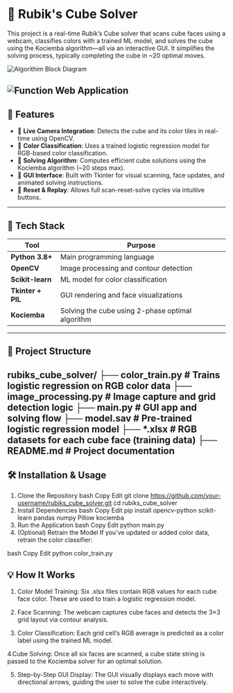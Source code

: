 # 🧊 Rubik's Cube Solver

This project is a real-time Rubik’s Cube solver that scans cube faces using a webcam, classifies colors with a trained ML model, and solves the cube using the Kociemba algorithm—all via an interactive GUI. It simplifies the solving process, typically completing the cube in ~20 optimal moves.

![Algorithim Block Diagram](<img width="1146" height="369" alt="Image" src="https://github.com/user-attachments/assets/bd7216ee-3feb-4a97-b7a0-556874074fc8" />)

![Function Web Application](<img width="1282" height="749" alt="Image" src="https://github.com/user-attachments/assets/4e1c136e-a82b-4f92-b011-ac8f9b229a22" />)
---

## 🚀 Features

- 🎥 **Live Camera Integration**: Detects the cube and its color tiles in real-time using OpenCV.
- 🎯 **Color Classification**: Uses a trained logistic regression model for RGB-based color classification.
- 🧠 **Solving Algorithm**: Computes efficient cube solutions using the Kociemba algorithm (~20 steps max).
- 🧩 **GUI Interface**: Built with Tkinter for visual scanning, face updates, and animated solving instructions.
- 🔄 **Reset & Replay**: Allows full scan-reset-solve cycles via intuitive buttons.

---

## 🧰 Tech Stack

| Tool | Purpose |
|------|---------|
| **Python 3.8+** | Main programming language |
| **OpenCV** | Image processing and contour detection |
| **Scikit-learn** | ML model for color classification |
| **Tkinter + PIL** | GUI rendering and face visualizations |
| **Kociemba** | Solving the cube using 2-phase optimal algorithm |

---

## 📂 Project Structure

rubiks_cube_solver/
├── color_train.py         # Trains logistic regression on RGB color data
├── image_processing.py    # Image capture and grid detection logic
├── main.py                # GUI app and solving flow
├── model.sav              # Pre-trained logistic regression model
├── *.xlsx                 # RGB datasets for each cube face (training data)
├── README.md              # Project documentation
---

## 🛠️ Installation & Usage
  1. Clone the Repository
  bash
  Copy
  Edit
  git clone https://github.com/your-username/rubiks_cube_solver.git
  cd rubiks_cube_solver
  2. Install Dependencies
  bash
  Copy
  Edit
  pip install opencv-python scikit-learn pandas numpy Pillow kociemba
  3. Run the Application
  bash
  Copy
  Edit
  python main.py
  4. (Optional) Retrain the Model
  If you’ve updated or added color data, retrain the color classifier:
  
  bash
  Copy
  Edit
  python color_train.py

## 💡 How It Works

1. Color Model Training: Six .xlsx files contain RGB values for each cube face color. These are used to train a logistic regression model.

2. Face Scanning: The webcam captures cube faces and detects the 3×3 grid layout via contour analysis.

3. Color Classification: Each grid cell’s RGB average is predicted as a color label using the trained ML model.

4.Cube Solving: Once all six faces are scanned, a cube state string is passed to the Kociemba solver for an optimal solution.

5. Step-by-Step GUI Display: The GUI visually displays each move with directional arrows, guiding the user to solve the cube interactively.
